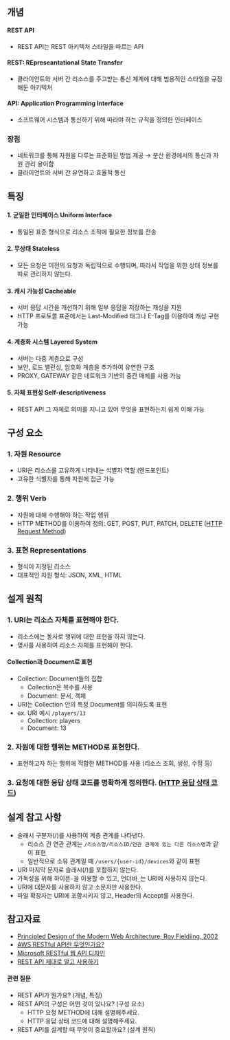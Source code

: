 ## 개념
#### REST API
- REST API는 REST 아키텍처 스타일을 따르는 API
#### REST: REpreseantational State Transfer
- 클라이언트와 서버 간 리소스를 주고받는 통신 체계에 대해 범용적인 스타일을 규정해둔 아키텍처
#### API: Application Programming Interface
- 소프트웨어 시스템과 통신하기 위해 따라야 하는 규칙을 정의한 인터페이스

### 장점
- 네트워크를 통해 자원을 다루는 표준화된 방법 제공 → 분산 환경에서의 통신과 자원 관리 용이함
- 클라이언트와 서버 간 유연하고 효율적 통신

## 특징

#### 1. 균일한 인터페이스 Uniform Interface
- 통일된 표준 형식으로 리소스 조작에 필요한 정보를 전송

#### 2. 무상태 Stateless
- 모든 요청은 이전의 요청과 독립적으로 수행되며, 따라서 작업을 위한 상태 정보를 따로 관리하지 않는다.

#### 3. 캐시 가능성 Cacheable
- 서버 응답 시간을 개선하기 위해 일부 응답을 저장하는 캐싱을 지원
- HTTP 프로토콜 표준에서는 Last-Modified 태그나 E-Tag를 이용하여 캐싱 구현 가능

#### 4. 계층화 시스템 Layered System
- 서버는 다중 계층으로 구성
- 보안, 로드 밸런싱, 암호화 계층을 추가하여 유연한 구조
- PROXY, GATEWAY 같은 네트워크 기반의 중간 매체를 사용 가능

#### 5. 자체 표현성 Self-descriptiveness
- REST API 그 자체로 의미를 지니고 있어 무엇을 표현하는지 쉽게 이해 가능

## 구성 요소

### 1. 자원 Resource
- URI은 리소스를 고유하게 나타내는 식별자 역할 (엔드포인트)
- 고유한 식별자를 통해 자원에 접근 가능

### 2. 행위 Verb
- 자원에 대해 수행해야 하는 작업 행위
- HTTP METHOD를 이용하여 정의: GET, POST, PUT, PATCH, DELETE ([HTTP Request Method](/Network/HTTP%EC%97%90%20%EB%8C%80%ED%95%B4%20%EC%84%A4%EB%AA%85%ED%95%B4%EC%A3%BC%EC%84%B8%EC%9A%94..md#http-request-method))

### 3. 표현 Representations
- 형식이 지정된 리소스
- 대표적인 자원 형식: JSON, XML, HTML

## 설계 원칙

### 1. URI는 리소스 자체를 표현해야 한다.
- 리소스에는 동사로 행위에 대한 표현을 하지 않는다. 
- 명사를 사용하여 리소스 자체를 표현해야 한다.
#### Collection과 Document로 표현
- Collection: Document들의 집합
	- Collection은 복수를 사용
	- Document: 문서, 객체
- URI는 Collection 안의 특정 Document를 의미하도록 표현
- ex. URI 예시 `/players/13`
	- Collection: players
	- Document: 13

### 2. 자원에 대한 행위는 METHOD로 표현한다.
- 표현하고자 하는 행위에 적합한 METHOD를 사용 (리소스 조회, 생성, 수정 등)

### 3. 요청에 대한 응답 상태 코드를 명확하게 정의한다. ([HTTP 응답 상태 코드](/Network/HTTP%EC%97%90%20%EB%8C%80%ED%95%B4%20%EC%84%A4%EB%AA%85%ED%95%B4%EC%A3%BC%EC%84%B8%EC%9A%94..md#http-response-status-code))

## 설계 참고 사항
- 슬래시 구분자(/)를 사용하여 계층 관계를 나타낸다.
  - 리소스 간 연관 관계는 `/리소스명/리소스ID/연관 관계에 있는 다른 리소스명`과 같이 표현
  - 일반적으로 소유 관계일 때 `/users/{user-id}/devices`와 같이 표현
- URI 마지막 문자로 슬래시(/)를 포함하지 않는다.
- 가독성을 위해 하이픈`-`을 이용할 수 있고, 언더바`_`는 URI에 사용하지 않는다.
- URI에 대문자를 사용하지 않고 소문자만 사용한다.
- 파일 확장자는 URI에 포함시키지 않고, Header의 Accept를 사용한다.

## 참고자료
- [Principled Design of the Modern Web Architecture, Roy Fieldiing, 2002](https://ics.uci.edu/~taylor/documents/2002-REST-TOIT.pdf)
- [AWS RESTful API란 무엇인가요?](https://aws.amazon.com/ko/what-is/restful-api/)
- [Microsoft RESTful 웹 API 디자인](https://learn.microsoft.com/ko-kr/azure/architecture/best-practices/api-design?fbclid=IwAR3TZPok-d2vsIwMyguAGAzfJS8LK5qITS9a2PE5YeaJBtNsUCrtiFDfg74)
- [REST API 제대로 알고 사용하기](https://meetup.nhncloud.com/posts/92)

#### 관련 질문

- REST API가 뭔가요? (개념, 특징)
- REST API의 구성은 어떤 것이 있나요? (구성 요소)
  - HTTP 요청 METHOD에 대해 설명해주세요.
  - HTTP 응답 상태 코드에 대해 설명해주세요.
- REST API를 설계할 때 무엇이 중요할까요? (설계 원칙)